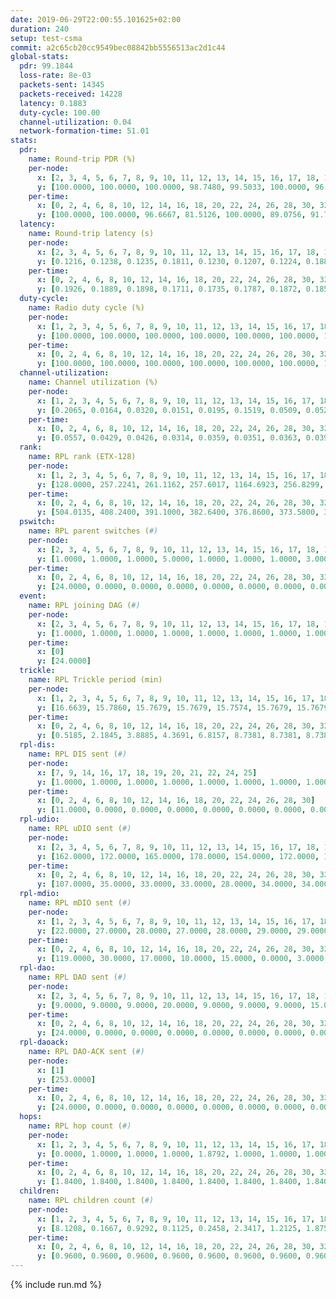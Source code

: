 ```yaml
---
date: 2019-06-29T22:00:55.101625+02:00
duration: 240
setup: test-csma
commit: a2c65cb20cc9549bec08842bb5556513ac2d1c44
global-stats:
  pdr: 99.1844
  loss-rate: 8e-03
  packets-sent: 14345
  packets-received: 14228
  latency: 0.1883
  duty-cycle: 100.00
  channel-utilization: 0.04
  network-formation-time: 51.01
stats:
  pdr:
    name: Round-trip PDR (%)
    per-node:
      x: [2, 3, 4, 5, 6, 7, 8, 9, 10, 11, 12, 13, 14, 15, 16, 17, 18, 19, 20, 21, 22, 23, 24, 25]
      y: [100.0000, 100.0000, 100.0000, 98.7480, 99.5033, 100.0000, 96.1149, 99.3127, 99.3174, 98.8673, 99.0132, 98.8136, 96.8439, 99.5138, 98.2201, 99.8316, 100.0000, 99.0083, 99.4924, 99.6569, 99.6552, 99.4898, 99.4810, 99.6587]
    per-time:
      x: [0, 2, 4, 6, 8, 10, 12, 14, 16, 18, 20, 22, 24, 26, 28, 30, 32, 34, 36, 38, 40, 42, 44, 46, 48, 50, 52, 54, 56, 58, 60, 62, 64, 66, 68, 70, 72, 74, 76, 78, 80, 82, 84, 86, 88, 90, 92, 94, 96, 98, 100, 102, 104, 106, 108, 110, 112, 114, 116, 118, 120, 122, 124, 126, 128, 130, 132, 134, 136, 138, 140, 142, 144, 146, 148, 150, 152, 154, 156, 158, 160, 162, 164, 166, 168, 170, 172, 174, 176, 178, 180, 182, 184, 186, 188, 190, 192, 194, 196, 198, 200, 202, 204, 206, 208, 210, 212, 214, 216, 218, 220, 222, 224, 226, 228, 230, 232, 234, 236, 238]
      y: [100.0000, 100.0000, 96.6667, 81.5126, 100.0000, 89.0756, 91.7355, 99.1667, 96.6667, 89.1667, 95.8333, 89.1667, 94.1667, 89.0756, 91.7355, 100.0000, 100.0000, 100.0000, 100.0000, 100.0000, 100.0000, 100.0000, 100.0000, 100.0000, 100.0000, 100.0000, 100.0000, 100.0000, 100.0000, 100.0000, 100.0000, 100.0000, 100.0000, 100.0000, 100.0000, 100.0000, 100.0000, 100.0000, 100.0000, 100.0000, 100.0000, 100.0000, 100.0000, 100.0000, 100.0000, 100.0000, 100.0000, 100.0000, 100.0000, 100.0000, 98.3333, 100.0000, 100.0000, 100.0000, 100.0000, 100.0000, 100.0000, 100.0000, 100.0000, 100.0000, 100.0000, 100.0000, 100.0000, 100.0000, 100.0000, 100.0000, 100.0000, 100.0000, 100.0000, 100.0000, 100.0000, 100.0000, 100.0000, 100.0000, 100.0000, 100.0000, 100.0000, 100.0000, 100.0000, 100.0000, 100.0000, 100.0000, 100.0000, 100.0000, 100.0000, 100.0000, 100.0000, 100.0000, 100.0000, 100.0000, 100.0000, 100.0000, 100.0000, 100.0000, 100.0000, 100.0000, 100.0000, 100.0000, 100.0000, 100.0000, 100.0000, 100.0000, 100.0000, 100.0000, 100.0000, 100.0000, 100.0000, 100.0000, 100.0000, 100.0000, 100.0000, 100.0000, 100.0000, 100.0000, 100.0000, 100.0000, 100.0000, 100.0000, 100.0000, 100.0000]
  latency:
    name: Round-trip latency (s)
    per-node:
      x: [2, 3, 4, 5, 6, 7, 8, 9, 10, 11, 12, 13, 14, 15, 16, 17, 18, 19, 20, 21, 22, 23, 24, 25]
      y: [0.1216, 0.1238, 0.1235, 0.1811, 0.1230, 0.1207, 0.1224, 0.1886, 0.1234, 0.1961, 0.1229, 0.1863, 0.1889, 0.1909, 0.1877, 0.1904, 0.1948, 0.2603, 0.2599, 0.2602, 0.2633, 0.2676, 0.2631, 0.2648]
    per-time:
      x: [0, 2, 4, 6, 8, 10, 12, 14, 16, 18, 20, 22, 24, 26, 28, 30, 32, 34, 36, 38, 40, 42, 44, 46, 48, 50, 52, 54, 56, 58, 60, 62, 64, 66, 68, 70, 72, 74, 76, 78, 80, 82, 84, 86, 88, 90, 92, 94, 96, 98, 100, 102, 104, 106, 108, 110, 112, 114, 116, 118, 120, 122, 124, 126, 128, 130, 132, 134, 136, 138, 140, 142, 144, 146, 148, 150, 152, 154, 156, 158, 160, 162, 164, 166, 168, 170, 172, 174, 176, 178, 180, 182, 184, 186, 188, 190, 192, 194, 196, 198, 200, 202, 204, 206, 208, 210, 212, 214, 216, 218, 220, 222, 224, 226, 228, 230, 232, 234, 236, 238]
      y: [0.1926, 0.1889, 0.1898, 0.1711, 0.1735, 0.1787, 0.1872, 0.1852, 0.1960, 0.1807, 0.1918, 0.1891, 0.1805, 0.1837, 0.1956, 0.1858, 0.1978, 0.1872, 0.2069, 0.1982, 0.1914, 0.1970, 0.1931, 0.1963, 0.1870, 0.1915, 0.1991, 0.1921, 0.1930, 0.1952, 0.1895, 0.1823, 0.1840, 0.1936, 0.1931, 0.1775, 0.1859, 0.1843, 0.1805, 0.1845, 0.1847, 0.1940, 0.1849, 0.1890, 0.1877, 0.1946, 0.1838, 0.1838, 0.1835, 0.1839, 0.1833, 0.1868, 0.1938, 0.1860, 0.1887, 0.1734, 0.1817, 0.1888, 0.1899, 0.1873, 0.1888, 0.1870, 0.1921, 0.1864, 0.2028, 0.1943, 0.1843, 0.1890, 0.1931, 0.1921, 0.1851, 0.1897, 0.1955, 0.1930, 0.1878, 0.1884, 0.1926, 0.1983, 0.1940, 0.1940, 0.1877, 0.1878, 0.1900, 0.1909, 0.1860, 0.1860, 0.1807, 0.1921, 0.1900, 0.1907, 0.1830, 0.1857, 0.1828, 0.1898, 0.1768, 0.1845, 0.1814, 0.1994, 0.1884, 0.1937, 0.1901, 0.1911, 0.1905, 0.1819, 0.1920, 0.1823, 0.1885, 0.1882, 0.1889, 0.1852, 0.1840, 0.1827, 0.1921, 0.1794, 0.1784, 0.1817, 0.1795, 0.1834, 0.1944, 0.2080]
  duty-cycle:
    name: Radio duty cycle (%)
    per-node:
      x: [1, 2, 3, 4, 5, 6, 7, 8, 9, 10, 11, 12, 13, 14, 15, 16, 17, 18, 19, 20, 21, 22, 23, 24, 25]
      y: [100.0000, 100.0000, 100.0000, 100.0000, 100.0000, 100.0000, 100.0000, 100.0000, 100.0000, 100.0000, 100.0000, 100.0000, 100.0000, 100.0000, 100.0000, 100.0000, 100.0000, 100.0000, 100.0000, 100.0000, 100.0000, 100.0000, 100.0000, 100.0000, 100.0000]
    per-time:
      x: [0, 2, 4, 6, 8, 10, 12, 14, 16, 18, 20, 22, 24, 26, 28, 30, 32, 34, 36, 38, 40, 42, 44, 46, 48, 50, 52, 54, 56, 58, 60, 62, 64, 66, 68, 70, 72, 74, 76, 78, 80, 82, 84, 86, 88, 90, 92, 94, 96, 98, 100, 102, 104, 106, 108, 110, 112, 114, 116, 118, 120, 122, 124, 126, 128, 130, 132, 134, 136, 138, 140, 142, 144, 146, 148, 150, 152, 154, 156, 158, 160, 162, 164, 166, 168, 170, 172, 174, 176, 178, 180, 182, 184, 186, 188, 190, 192, 194, 196, 198, 200, 202, 204, 206, 208, 210, 212, 214, 216, 218, 220, 222, 224, 226, 228, 230, 232, 234, 236, 238, 240]
      y: [100.0000, 100.0000, 100.0000, 100.0000, 100.0000, 100.0000, 100.0000, 100.0000, 100.0000, 100.0000, 100.0000, 100.0000, 100.0000, 100.0000, 100.0000, 100.0000, 100.0000, 100.0000, 100.0000, 100.0000, 100.0000, 100.0000, 100.0000, 100.0000, 100.0000, 100.0000, 100.0000, 100.0000, 100.0000, 100.0000, 100.0000, 100.0000, 100.0000, 100.0000, 100.0000, 100.0000, 100.0000, 100.0000, 100.0000, 100.0000, 100.0000, 100.0000, 100.0000, 100.0000, 100.0000, 100.0000, 100.0000, 100.0000, 100.0000, 100.0000, 100.0000, 100.0000, 100.0000, 100.0000, 100.0000, 100.0000, 100.0000, 100.0000, 100.0000, 100.0000, 100.0000, 100.0000, 100.0000, 100.0000, 100.0000, 100.0000, 100.0000, 100.0000, 100.0000, 100.0000, 100.0000, 100.0000, 100.0000, 100.0000, 100.0000, 100.0000, 100.0000, 100.0000, 100.0000, 100.0000, 100.0000, 100.0000, 100.0000, 100.0000, 100.0000, 100.0000, 100.0000, 100.0000, 100.0000, 100.0000, 100.0000, 100.0000, 100.0000, 100.0000, 100.0000, 100.0000, 100.0000, 100.0000, 100.0000, 100.0000, 100.0000, 100.0000, 100.0000, 100.0000, 100.0000, 100.0000, 100.0000, 100.0000, 100.0000, 100.0000, 100.0000, 100.0000, 100.0000, 100.0000, 100.0000, 100.0000, 100.0000, 100.0000, 100.0000, 100.0000, null]
  channel-utilization:
    name: Channel utilization (%)
    per-node:
      x: [1, 2, 3, 4, 5, 6, 7, 8, 9, 10, 11, 12, 13, 14, 15, 16, 17, 18, 19, 20, 21, 22, 23, 24, 25]
      y: [0.2065, 0.0164, 0.0320, 0.0151, 0.0195, 0.1519, 0.0509, 0.0529, 0.0141, 0.0201, 0.0169, 0.0674, 0.0138, 0.0189, 0.0210, 0.0508, 0.0211, 0.1113, 0.0140, 0.0137, 0.0139, 0.0141, 0.0144, 0.0137, 0.0135]
    per-time:
      x: [0, 2, 4, 6, 8, 10, 12, 14, 16, 18, 20, 22, 24, 26, 28, 30, 32, 34, 36, 38, 40, 42, 44, 46, 48, 50, 52, 54, 56, 58, 60, 62, 64, 66, 68, 70, 72, 74, 76, 78, 80, 82, 84, 86, 88, 90, 92, 94, 96, 98, 100, 102, 104, 106, 108, 110, 112, 114, 116, 118, 120, 122, 124, 126, 128, 130, 132, 134, 136, 138, 140, 142, 144, 146, 148, 150, 152, 154, 156, 158, 160, 162, 164, 166, 168, 170, 172, 174, 176, 178, 180, 182, 184, 186, 188, 190, 192, 194, 196, 198, 200, 202, 204, 206, 208, 210, 212, 214, 216, 218, 220, 222, 224, 226, 228, 230, 232, 234, 236, 238, 240]
      y: [0.0557, 0.0429, 0.0426, 0.0314, 0.0359, 0.0351, 0.0363, 0.0399, 0.0400, 0.0369, 0.0339, 0.0407, 0.0349, 0.0347, 0.0520, 0.0484, 0.0435, 0.0383, 0.0436, 0.0413, 0.0408, 0.0411, 0.0390, 0.0387, 0.0400, 0.0407, 0.0406, 0.0380, 0.0447, 0.0398, 0.0404, 0.0380, 0.0369, 0.0376, 0.0394, 0.0366, 0.0398, 0.0374, 0.0390, 0.0390, 0.0403, 0.0405, 0.0417, 0.0442, 0.0399, 0.0386, 0.0405, 0.0391, 0.0403, 0.0393, 0.0383, 0.0388, 0.0412, 0.0389, 0.0392, 0.0404, 0.0359, 0.0461, 0.0386, 0.0430, 0.0398, 0.0390, 0.0397, 0.0387, 0.0427, 0.0425, 0.0413, 0.0381, 0.0391, 0.0409, 0.0399, 0.0435, 0.0424, 0.0409, 0.0409, 0.0388, 0.0381, 0.0416, 0.0382, 0.0413, 0.0399, 0.0375, 0.0374, 0.0408, 0.0389, 0.0433, 0.0406, 0.0391, 0.0377, 0.0399, 0.0389, 0.0399, 0.0397, 0.0385, 0.0377, 0.0401, 0.0371, 0.0393, 0.0399, 0.0410, 0.0442, 0.0428, 0.0373, 0.0400, 0.0382, 0.0398, 0.0402, 0.0393, 0.0408, 0.0375, 0.0414, 0.0378, 0.0397, 0.0379, 0.0429, 0.0350, 0.0398, 0.0377, 0.0397, 0.0429, null]
  rank:
    name: RPL rank (ETX-128)
    per-node:
      x: [1, 2, 3, 4, 5, 6, 7, 8, 9, 10, 11, 12, 13, 14, 15, 16, 17, 18, 19, 20, 21, 22, 23, 24, 25]
      y: [128.0000, 257.2241, 261.1162, 257.6017, 1164.6923, 256.8299, 258.0788, 257.1950, 924.5779, 258.8838, 934.7258, 258.2614, 386.8719, 388.1369, 389.3926, 387.0289, 390.0413, 399.6058, 520.7878, 519.0287, 524.3633, 524.5720, 540.4606, 534.2573, 532.5892]
    per-time:
      x: [0, 2, 4, 6, 8, 10, 12, 14, 16, 18, 20, 22, 24, 26, 28, 30, 32, 34, 36, 38, 40, 42, 44, 46, 48, 50, 52, 54, 56, 58, 60, 62, 64, 66, 68, 70, 72, 74, 76, 78, 80, 82, 84, 86, 88, 90, 92, 94, 96, 98, 100, 102, 104, 106, 108, 110, 112, 114, 116, 118, 120, 122, 124, 126, 128, 130, 132, 134, 136, 138, 140, 142, 144, 146, 148, 150, 152, 154, 156, 158, 160, 162, 164, 166, 168, 170, 172, 174, 176, 178, 180, 182, 184, 186, 188, 190, 192, 194, 196, 198, 200, 202, 204, 206, 208, 210, 212, 214, 216, 218, 220, 222, 224, 226, 228, 230, 232, 234, 236, 238, 240]
      y: [504.0135, 408.2400, 391.1000, 382.6400, 376.8600, 373.5800, 371.7400, 371.1400, 369.9000, 370.0000, 369.2600, 369.9200, 369.3400, 371.0000, 8005.2667, 381.3654, 378.2800, 376.6200, 375.7400, 375.2400, 376.4510, 374.6800, 374.4800, 378.2000, 377.7800, 378.4000, 377.9200, 377.6200, 376.8800, 375.5200, 375.8000, 376.9200, 376.6800, 375.5400, 375.4000, 376.1400, 378.5686, 374.9400, 374.9200, 375.5490, 374.0400, 374.3400, 373.4200, 376.3725, 372.5600, 372.8200, 376.6078, 374.3600, 374.4800, 377.1765, 376.1600, 377.0400, 376.3922, 375.7200, 375.7800, 376.3400, 378.9020, 375.5200, 375.7200, 376.1800, 375.7059, 374.7800, 374.7000, 377.0000, 374.4200, 373.7400, 374.0000, 373.6800, 374.5400, 373.0600, 373.7400, 377.3529, 374.1600, 373.4800, 374.9800, 376.8235, 375.0588, 372.3333, 374.6863, 372.0400, 371.7400, 371.6200, 371.2000, 371.6400, 373.8000, 375.1765, 374.3400, 375.1800, 379.4423, 374.8200, 373.0200, 374.3400, 373.3400, 373.7600, 372.4200, 373.2800, 373.3200, 372.4600, 372.7600, 372.3800, 372.9020, 372.8600, 373.6800, 372.2200, 371.4800, 371.3400, 371.0588, 370.4600, 370.9800, 371.2200, 371.3000, 371.8200, 374.0588, 370.5800, 371.8200, 370.8600, 371.6000, 370.7600, 369.4000, 369.7200, null]
  pswitch:
    name: RPL parent switches (#)
    per-node:
      x: [2, 3, 4, 5, 6, 7, 8, 9, 10, 11, 12, 13, 14, 15, 16, 17, 18, 19, 20, 21, 22, 23, 24, 25]
      y: [1.0000, 1.0000, 1.0000, 5.0000, 1.0000, 1.0000, 1.0000, 3.0000, 1.0000, 6.0000, 1.0000, 2.0000, 1.0000, 2.0000, 2.0000, 2.0000, 1.0000, 5.0000, 4.0000, 5.0000, 3.0000, 1.0000, 1.0000, 1.0000]
    per-time:
      x: [0, 2, 4, 6, 8, 10, 12, 14, 16, 18, 20, 22, 24, 26, 28, 30, 32, 34, 36, 38, 40, 42, 44, 46, 48, 50, 52, 54, 56, 58, 60, 62, 64, 66, 68, 70, 72, 74, 76, 78, 80, 82, 84, 86, 88, 90, 92, 94, 96, 98, 100, 102, 104, 106, 108, 110, 112, 114, 116, 118, 120, 122, 124, 126, 128, 130, 132, 134, 136, 138, 140, 142, 144, 146, 148, 150, 152, 154, 156, 158, 160, 162, 164, 166, 168, 170, 172, 174, 176, 178, 180, 182, 184, 186, 188, 190, 192, 194, 196, 198, 200, 202, 204, 206, 208, 210, 212, 214, 216, 218, 220, 222, 224]
      y: [24.0000, 0.0000, 0.0000, 0.0000, 0.0000, 0.0000, 0.0000, 0.0000, 0.0000, 0.0000, 0.0000, 0.0000, 0.0000, 0.0000, 5.0000, 2.0000, 0.0000, 0.0000, 0.0000, 0.0000, 1.0000, 0.0000, 0.0000, 0.0000, 0.0000, 0.0000, 0.0000, 0.0000, 0.0000, 0.0000, 0.0000, 0.0000, 0.0000, 0.0000, 0.0000, 0.0000, 1.0000, 0.0000, 0.0000, 1.0000, 0.0000, 0.0000, 0.0000, 1.0000, 0.0000, 0.0000, 1.0000, 0.0000, 0.0000, 1.0000, 0.0000, 0.0000, 1.0000, 0.0000, 0.0000, 0.0000, 1.0000, 0.0000, 0.0000, 0.0000, 1.0000, 0.0000, 0.0000, 1.0000, 0.0000, 0.0000, 0.0000, 0.0000, 0.0000, 0.0000, 0.0000, 1.0000, 0.0000, 0.0000, 0.0000, 1.0000, 1.0000, 1.0000, 1.0000, 0.0000, 0.0000, 0.0000, 0.0000, 0.0000, 0.0000, 1.0000, 0.0000, 0.0000, 2.0000, 0.0000, 0.0000, 0.0000, 0.0000, 0.0000, 0.0000, 0.0000, 0.0000, 0.0000, 0.0000, 0.0000, 1.0000, 0.0000, 0.0000, 0.0000, 0.0000, 0.0000, 1.0000, 0.0000, 0.0000, 0.0000, 0.0000, 0.0000, 1.0000]
  event:
    name: RPL joining DAG (#)
    per-node:
      x: [2, 3, 4, 5, 6, 7, 8, 9, 10, 11, 12, 13, 14, 15, 16, 17, 18, 19, 20, 21, 22, 23, 24, 25]
      y: [1.0000, 1.0000, 1.0000, 1.0000, 1.0000, 1.0000, 1.0000, 1.0000, 1.0000, 1.0000, 1.0000, 1.0000, 1.0000, 1.0000, 1.0000, 1.0000, 1.0000, 1.0000, 1.0000, 1.0000, 1.0000, 1.0000, 1.0000, 1.0000]
    per-time:
      x: [0]
      y: [24.0000]
  trickle:
    name: RPL Trickle period (min)
    per-node:
      x: [1, 2, 3, 4, 5, 6, 7, 8, 9, 10, 11, 12, 13, 14, 15, 16, 17, 18, 19, 20, 21, 22, 23, 24, 25]
      y: [16.6639, 15.7860, 15.7679, 15.7679, 15.7574, 15.7679, 15.7679, 15.7679, 15.7164, 15.7679, 15.7096, 15.7679, 15.7287, 15.7214, 15.7377, 15.7287, 15.7377, 16.5304, 16.5453, 16.5421, 16.5459, 16.5382, 16.5304, 16.5304, 16.5304]
    per-time:
      x: [0, 2, 4, 6, 8, 10, 12, 14, 16, 18, 20, 22, 24, 26, 28, 30, 32, 34, 36, 38, 40, 42, 44, 46, 48, 50, 52, 54, 56, 58, 60, 62, 64, 66, 68, 70, 72, 74, 76, 78, 80, 82, 84, 86, 88, 90, 92, 94, 96, 98, 100, 102, 104, 106, 108, 110, 112, 114, 116, 118, 120, 122, 124, 126, 128, 130, 132, 134, 136, 138, 140, 142, 144, 146, 148, 150, 152, 154, 156, 158, 160, 162, 164, 166, 168, 170, 172, 174, 176, 178, 180, 182, 184, 186, 188, 190, 192, 194, 196, 198, 200, 202, 204, 206, 208, 210, 212, 214, 216, 218, 220, 222, 224, 226, 228, 230, 232, 234, 236, 238, 240]
      y: [0.5185, 2.1845, 3.8885, 4.3691, 6.8157, 8.7381, 8.7381, 8.7381, 10.8353, 17.4763, 17.4763, 17.4763, 17.4763, 17.4763, 17.1861, 6.5602, 7.6896, 9.0877, 9.0877, 11.8839, 11.8222, 11.8839, 11.8839, 14.6801, 17.4763, 17.4763, 17.4763, 17.4763, 17.4763, 17.4763, 17.4763, 17.4763, 17.4763, 17.4763, 17.4763, 17.4763, 17.4763, 17.4763, 17.4763, 17.4763, 17.4763, 17.4763, 17.4763, 17.4763, 17.4763, 17.4763, 17.4763, 17.4763, 17.4763, 17.4763, 17.4763, 17.4763, 17.4763, 17.4763, 17.4763, 17.4763, 17.4763, 17.4763, 17.4763, 17.4763, 17.4763, 17.4763, 17.4763, 17.4763, 17.4763, 17.4763, 17.4763, 17.4763, 17.4763, 17.4763, 17.4763, 17.4763, 17.4763, 17.4763, 17.4763, 17.4763, 17.4763, 17.4763, 17.4763, 17.4763, 17.4763, 17.4763, 17.4763, 17.4763, 17.4763, 17.4763, 17.4763, 17.4763, 17.4763, 17.4763, 17.4763, 17.4763, 17.4763, 17.4763, 17.4763, 17.4763, 17.4763, 17.4763, 17.4763, 17.4763, 17.4763, 17.4763, 17.4763, 17.4763, 17.4763, 17.4763, 17.4763, 17.4763, 17.4763, 17.4763, 17.4763, 17.4763, 17.4763, 17.4763, 17.4763, 17.4763, 17.4763, 17.4763, 17.4763, 17.4763, null]
  rpl-dis:
    name: RPL DIS sent (#)
    per-node:
      x: [7, 9, 14, 16, 17, 18, 19, 20, 21, 22, 24, 25]
      y: [1.0000, 1.0000, 1.0000, 1.0000, 1.0000, 1.0000, 1.0000, 1.0000, 1.0000, 1.0000, 1.0000, 1.0000]
    per-time:
      x: [0, 2, 4, 6, 8, 10, 12, 14, 16, 18, 20, 22, 24, 26, 28, 30]
      y: [11.0000, 0.0000, 0.0000, 0.0000, 0.0000, 0.0000, 0.0000, 0.0000, 0.0000, 0.0000, 0.0000, 0.0000, 0.0000, 0.0000, 1.0000, 0.0000]
  rpl-udio:
    name: RPL uDIO sent (#)
    per-node:
      x: [2, 3, 4, 5, 6, 7, 8, 9, 10, 11, 12, 13, 14, 15, 16, 17, 18, 19, 20, 21, 22, 23, 24, 25]
      y: [162.0000, 172.0000, 165.0000, 178.0000, 154.0000, 172.0000, 163.0000, 173.0000, 157.0000, 166.0000, 169.0000, 171.0000, 173.0000, 165.0000, 171.0000, 164.0000, 145.0000, 165.0000, 164.0000, 165.0000, 164.0000, 169.0000, 168.0000, 163.0000]
    per-time:
      x: [0, 2, 4, 6, 8, 10, 12, 14, 16, 18, 20, 22, 24, 26, 28, 30, 32, 34, 36, 38, 40, 42, 44, 46, 48, 50, 52, 54, 56, 58, 60, 62, 64, 66, 68, 70, 72, 74, 76, 78, 80, 82, 84, 86, 88, 90, 92, 94, 96, 98, 100, 102, 104, 106, 108, 110, 112, 114, 116, 118, 120, 122, 124, 126, 128, 130, 132, 134, 136, 138, 140, 142, 144, 146, 148, 150, 152, 154, 156, 158, 160, 162, 164, 166, 168, 170, 172, 174, 176, 178, 180, 182, 184, 186, 188, 190, 192, 194, 196, 198, 200, 202, 204, 206, 208, 210, 212, 214, 216, 218, 220, 222, 224, 226, 228, 230, 232, 234, 236, 238, 240]
      y: [107.0000, 35.0000, 33.0000, 33.0000, 28.0000, 34.0000, 34.0000, 31.0000, 29.0000, 38.0000, 27.0000, 33.0000, 31.0000, 33.0000, 39.0000, 38.0000, 31.0000, 30.0000, 33.0000, 36.0000, 31.0000, 37.0000, 28.0000, 30.0000, 30.0000, 33.0000, 36.0000, 32.0000, 31.0000, 34.0000, 31.0000, 31.0000, 32.0000, 40.0000, 30.0000, 32.0000, 26.0000, 37.0000, 31.0000, 36.0000, 37.0000, 32.0000, 32.0000, 29.0000, 31.0000, 34.0000, 34.0000, 32.0000, 37.0000, 30.0000, 33.0000, 31.0000, 32.0000, 31.0000, 36.0000, 31.0000, 33.0000, 30.0000, 38.0000, 32.0000, 34.0000, 31.0000, 29.0000, 34.0000, 32.0000, 35.0000, 32.0000, 38.0000, 32.0000, 35.0000, 34.0000, 30.0000, 31.0000, 29.0000, 35.0000, 30.0000, 34.0000, 32.0000, 32.0000, 32.0000, 32.0000, 35.0000, 32.0000, 32.0000, 30.0000, 33.0000, 27.0000, 32.0000, 30.0000, 30.0000, 32.0000, 33.0000, 33.0000, 33.0000, 32.0000, 31.0000, 31.0000, 34.0000, 31.0000, 34.0000, 33.0000, 39.0000, 28.0000, 32.0000, 36.0000, 30.0000, 38.0000, 32.0000, 31.0000, 34.0000, 28.0000, 32.0000, 34.0000, 35.0000, 30.0000, 33.0000, 33.0000, 28.0000, 33.0000, 34.0000, 1.0000]
  rpl-mdio:
    name: RPL mDIO sent (#)
    per-node:
      x: [1, 2, 3, 4, 5, 6, 7, 8, 9, 10, 11, 12, 13, 14, 15, 16, 17, 18, 19, 20, 21, 22, 23, 24, 25]
      y: [22.0000, 27.0000, 28.0000, 27.0000, 28.0000, 29.0000, 29.0000, 29.0000, 28.0000, 27.0000, 29.0000, 30.0000, 28.0000, 28.0000, 28.0000, 29.0000, 28.0000, 24.0000, 20.0000, 21.0000, 20.0000, 20.0000, 20.0000, 20.0000, 20.0000]
    per-time:
      x: [0, 2, 4, 6, 8, 10, 12, 14, 16, 18, 20, 22, 24, 26, 28, 30, 32, 34, 36, 38, 40, 42, 44, 46, 48, 50, 52, 54, 56, 58, 60, 62, 64, 66, 68, 70, 72, 74, 76, 78, 80, 82, 84, 86, 88, 90, 92, 94, 96, 98, 100, 102, 104, 106, 108, 110, 112, 114, 116, 118, 120, 122, 124, 126, 128, 130, 132, 134, 136, 138, 140, 142, 144, 146, 148, 150, 152, 154, 156, 158, 160, 162, 164, 166, 168, 170, 172, 174, 176, 178, 180, 182, 184, 186, 188, 190, 192, 194, 196, 198, 200, 202, 204, 206, 208, 210, 212, 214, 216, 218, 220, 222, 224, 226, 228, 230, 232, 234, 236, 238]
      y: [119.0000, 30.0000, 17.0000, 10.0000, 15.0000, 0.0000, 3.0000, 8.0000, 14.0000, 0.0000, 0.0000, 0.0000, 0.0000, 6.0000, 5.0000, 75.0000, 22.0000, 6.0000, 13.0000, 3.0000, 0.0000, 5.0000, 11.0000, 4.0000, 2.0000, 3.0000, 0.0000, 0.0000, 4.0000, 2.0000, 3.0000, 6.0000, 6.0000, 2.0000, 2.0000, 0.0000, 1.0000, 5.0000, 1.0000, 6.0000, 7.0000, 2.0000, 1.0000, 2.0000, 0.0000, 2.0000, 3.0000, 5.0000, 6.0000, 2.0000, 1.0000, 3.0000, 3.0000, 0.0000, 5.0000, 3.0000, 2.0000, 6.0000, 5.0000, 1.0000, 2.0000, 1.0000, 0.0000, 2.0000, 6.0000, 2.0000, 7.0000, 3.0000, 4.0000, 1.0000, 0.0000, 2.0000, 5.0000, 2.0000, 4.0000, 9.0000, 1.0000, 0.0000, 2.0000, 0.0000, 5.0000, 3.0000, 3.0000, 6.0000, 4.0000, 2.0000, 2.0000, 0.0000, 0.0000, 3.0000, 1.0000, 4.0000, 7.0000, 4.0000, 2.0000, 4.0000, 0.0000, 1.0000, 3.0000, 2.0000, 8.0000, 5.0000, 2.0000, 1.0000, 3.0000, 0.0000, 3.0000, 5.0000, 2.0000, 4.0000, 7.0000, 1.0000, 3.0000, 0.0000, 0.0000, 3.0000, 2.0000, 3.0000, 7.0000, 3.0000]
  rpl-dao:
    name: RPL DAO sent (#)
    per-node:
      x: [2, 3, 4, 5, 6, 7, 8, 9, 10, 11, 12, 13, 14, 15, 16, 17, 18, 19, 20, 21, 22, 23, 24, 25]
      y: [9.0000, 9.0000, 9.0000, 20.0000, 9.0000, 9.0000, 9.0000, 15.0000, 9.0000, 21.0000, 9.0000, 9.0000, 9.0000, 10.0000, 10.0000, 10.0000, 9.0000, 10.0000, 11.0000, 12.0000, 10.0000, 9.0000, 9.0000, 9.0000]
    per-time:
      x: [0, 2, 4, 6, 8, 10, 12, 14, 16, 18, 20, 22, 24, 26, 28, 30, 32, 34, 36, 38, 40, 42, 44, 46, 48, 50, 52, 54, 56, 58, 60, 62, 64, 66, 68, 70, 72, 74, 76, 78, 80, 82, 84, 86, 88, 90, 92, 94, 96, 98, 100, 102, 104, 106, 108, 110, 112, 114, 116, 118, 120, 122, 124, 126, 128, 130, 132, 134, 136, 138, 140, 142, 144, 146, 148, 150, 152, 154, 156, 158, 160, 162, 164, 166, 168, 170, 172, 174, 176, 178, 180, 182, 184, 186, 188, 190, 192, 194, 196, 198, 200, 202, 204, 206, 208, 210, 212, 214, 216, 218, 220, 222, 224, 226, 228, 230, 232, 234, 236, 238]
      y: [24.0000, 0.0000, 0.0000, 0.0000, 0.0000, 0.0000, 0.0000, 0.0000, 0.0000, 0.0000, 0.0000, 0.0000, 0.0000, 0.0000, 49.0000, 2.0000, 0.0000, 0.0000, 0.0000, 0.0000, 1.0000, 0.0000, 0.0000, 0.0000, 0.0000, 0.0000, 0.0000, 0.0000, 19.0000, 4.0000, 0.0000, 0.0000, 0.0000, 0.0000, 1.0000, 0.0000, 1.0000, 0.0000, 0.0000, 1.0000, 0.0000, 0.0000, 12.0000, 11.0000, 0.0000, 0.0000, 1.0000, 0.0000, 0.0000, 1.0000, 1.0000, 0.0000, 1.0000, 0.0000, 1.0000, 0.0000, 6.0000, 13.0000, 1.0000, 0.0000, 2.0000, 0.0000, 0.0000, 1.0000, 1.0000, 0.0000, 1.0000, 0.0000, 1.0000, 0.0000, 3.0000, 11.0000, 5.0000, 0.0000, 1.0000, 2.0000, 1.0000, 1.0000, 1.0000, 0.0000, 1.0000, 0.0000, 1.0000, 0.0000, 1.0000, 12.0000, 6.0000, 0.0000, 2.0000, 1.0000, 0.0000, 1.0000, 0.0000, 0.0000, 0.0000, 1.0000, 0.0000, 0.0000, 0.0000, 11.0000, 8.0000, 1.0000, 1.0000, 2.0000, 0.0000, 1.0000, 1.0000, 0.0000, 0.0000, 1.0000, 0.0000, 0.0000, 1.0000, 5.0000, 12.0000, 1.0000, 0.0000, 1.0000, 1.0000, 1.0000]
  rpl-daoack:
    name: RPL DAO-ACK sent (#)
    per-node:
      x: [1]
      y: [253.0000]
    per-time:
      x: [0, 2, 4, 6, 8, 10, 12, 14, 16, 18, 20, 22, 24, 26, 28, 30, 32, 34, 36, 38, 40, 42, 44, 46, 48, 50, 52, 54, 56, 58, 60, 62, 64, 66, 68, 70, 72, 74, 76, 78, 80, 82, 84, 86, 88, 90, 92, 94, 96, 98, 100, 102, 104, 106, 108, 110, 112, 114, 116, 118, 120, 122, 124, 126, 128, 130, 132, 134, 136, 138, 140, 142, 144, 146, 148, 150, 152, 154, 156, 158, 160, 162, 164, 166, 168, 170, 172, 174, 176, 178, 180, 182, 184, 186, 188, 190, 192, 194, 196, 198, 200, 202, 204, 206, 208, 210, 212, 214, 216, 218, 220, 222, 224, 226, 228, 230, 232, 234, 236, 238]
      y: [24.0000, 0.0000, 0.0000, 0.0000, 0.0000, 0.0000, 0.0000, 0.0000, 0.0000, 0.0000, 0.0000, 0.0000, 0.0000, 0.0000, 47.0000, 2.0000, 0.0000, 0.0000, 0.0000, 0.0000, 1.0000, 0.0000, 0.0000, 0.0000, 0.0000, 0.0000, 0.0000, 0.0000, 19.0000, 4.0000, 0.0000, 0.0000, 0.0000, 0.0000, 1.0000, 0.0000, 1.0000, 0.0000, 0.0000, 1.0000, 0.0000, 0.0000, 12.0000, 11.0000, 0.0000, 0.0000, 1.0000, 0.0000, 0.0000, 1.0000, 1.0000, 0.0000, 1.0000, 0.0000, 1.0000, 0.0000, 6.0000, 13.0000, 1.0000, 0.0000, 2.0000, 0.0000, 0.0000, 1.0000, 1.0000, 0.0000, 1.0000, 0.0000, 1.0000, 0.0000, 3.0000, 11.0000, 5.0000, 0.0000, 1.0000, 2.0000, 1.0000, 1.0000, 1.0000, 0.0000, 1.0000, 0.0000, 1.0000, 0.0000, 1.0000, 12.0000, 6.0000, 0.0000, 2.0000, 1.0000, 0.0000, 1.0000, 0.0000, 0.0000, 0.0000, 1.0000, 0.0000, 0.0000, 0.0000, 10.0000, 9.0000, 1.0000, 1.0000, 2.0000, 0.0000, 1.0000, 1.0000, 0.0000, 0.0000, 1.0000, 0.0000, 0.0000, 1.0000, 5.0000, 12.0000, 1.0000, 0.0000, 1.0000, 1.0000, 1.0000]
  hops:
    name: RPL hop count (#)
    per-node:
      x: [1, 2, 3, 4, 5, 6, 7, 8, 9, 10, 11, 12, 13, 14, 15, 16, 17, 18, 19, 20, 21, 22, 23, 24, 25]
      y: [0.0000, 1.0000, 1.0000, 1.0000, 1.8792, 1.0000, 1.0000, 1.0000, 2.0042, 1.0000, 2.0458, 1.0000, 2.0000, 2.0000, 2.0000, 2.0000, 2.0000, 2.0000, 3.0000, 3.0000, 3.0000, 3.0000, 3.0000, 3.0000, 3.0000]
    per-time:
      x: [0, 2, 4, 6, 8, 10, 12, 14, 16, 18, 20, 22, 24, 26, 28, 30, 32, 34, 36, 38, 40, 42, 44, 46, 48, 50, 52, 54, 56, 58, 60, 62, 64, 66, 68, 70, 72, 74, 76, 78, 80, 82, 84, 86, 88, 90, 92, 94, 96, 98, 100, 102, 104, 106, 108, 110, 112, 114, 116, 118, 120, 122, 124, 126, 128, 130, 132, 134, 136, 138, 140, 142, 144, 146, 148, 150, 152, 154, 156, 158, 160, 162, 164, 166, 168, 170, 172, 174, 176, 178, 180, 182, 184, 186, 188, 190, 192, 194, 196, 198, 200, 202, 204, 206, 208, 210, 212, 214, 216, 218, 220, 222, 224, 226, 228, 230, 232, 234, 236, 238]
      y: [1.8400, 1.8400, 1.8400, 1.8400, 1.8400, 1.8400, 1.8400, 1.8400, 1.8400, 1.8400, 1.8400, 1.8400, 1.8400, 1.8400, 1.9000, 1.9200, 1.9200, 1.9200, 1.9200, 1.9200, 1.8800, 1.8800, 1.8800, 1.8800, 1.8800, 1.8800, 1.8800, 1.8800, 1.8800, 1.8800, 1.8800, 1.8800, 1.8800, 1.8800, 1.8800, 1.8800, 1.8800, 1.8800, 1.8800, 1.8800, 1.8800, 1.8800, 1.8800, 1.8800, 1.8800, 1.8800, 1.8800, 1.8800, 1.8800, 1.8800, 1.8800, 1.8800, 1.8800, 1.8800, 1.8800, 1.8800, 1.8800, 1.8800, 1.8800, 1.8800, 1.8800, 1.8800, 1.8800, 1.8800, 1.8800, 1.8800, 1.8800, 1.8800, 1.8800, 1.8800, 1.8800, 1.8800, 1.8800, 1.8800, 1.8800, 1.8800, 1.8800, 1.8800, 1.8800, 1.8800, 1.8800, 1.8800, 1.8800, 1.8800, 1.8800, 1.8800, 1.8800, 1.8800, 1.8800, 1.8800, 1.8800, 1.8800, 1.8800, 1.8800, 1.8800, 1.8800, 1.8800, 1.8800, 1.8800, 1.8800, 1.8800, 1.8800, 1.8800, 1.8800, 1.8800, 1.8800, 1.8800, 1.8800, 1.8800, 1.8800, 1.8800, 1.8800, 1.8800, 1.8800, 1.8800, 1.8800, 1.8800, 1.8800, 1.8800, 1.8800]
  children:
    name: RPL children count (#)
    per-node:
      x: [1, 2, 3, 4, 5, 6, 7, 8, 9, 10, 11, 12, 13, 14, 15, 16, 17, 18, 19, 20, 21, 22, 23, 24, 25]
      y: [8.1208, 0.1667, 0.9292, 0.1125, 0.2458, 2.3417, 1.2125, 1.8750, 0.0000, 0.3792, 0.0000, 1.5708, 0.0000, 0.1958, 0.3333, 1.7333, 0.3250, 4.4583, 0.0000, 0.0000, 0.0000, 0.0000, 0.0000, 0.0000, 0.0000]
    per-time:
      x: [0, 2, 4, 6, 8, 10, 12, 14, 16, 18, 20, 22, 24, 26, 28, 30, 32, 34, 36, 38, 40, 42, 44, 46, 48, 50, 52, 54, 56, 58, 60, 62, 64, 66, 68, 70, 72, 74, 76, 78, 80, 82, 84, 86, 88, 90, 92, 94, 96, 98, 100, 102, 104, 106, 108, 110, 112, 114, 116, 118, 120, 122, 124, 126, 128, 130, 132, 134, 136, 138, 140, 142, 144, 146, 148, 150, 152, 154, 156, 158, 160, 162, 164, 166, 168, 170, 172, 174, 176, 178, 180, 182, 184, 186, 188, 190, 192, 194, 196, 198, 200, 202, 204, 206, 208, 210, 212, 214, 216, 218, 220, 222, 224, 226, 228, 230, 232, 234, 236, 238]
      y: [0.9600, 0.9600, 0.9600, 0.9600, 0.9600, 0.9600, 0.9600, 0.9600, 0.9600, 0.9600, 0.9600, 0.9600, 0.9600, 0.9600, 0.9600, 0.9600, 0.9600, 0.9600, 0.9600, 0.9600, 0.9600, 0.9600, 0.9600, 0.9600, 0.9600, 0.9600, 0.9600, 0.9600, 0.9600, 0.9600, 0.9600, 0.9600, 0.9600, 0.9600, 0.9600, 0.9600, 0.9600, 0.9600, 0.9600, 0.9600, 0.9600, 0.9600, 0.9600, 0.9600, 0.9600, 0.9600, 0.9600, 0.9600, 0.9600, 0.9600, 0.9600, 0.9600, 0.9600, 0.9600, 0.9600, 0.9600, 0.9600, 0.9600, 0.9600, 0.9600, 0.9600, 0.9600, 0.9600, 0.9600, 0.9600, 0.9600, 0.9600, 0.9600, 0.9600, 0.9600, 0.9600, 0.9600, 0.9600, 0.9600, 0.9600, 0.9600, 0.9600, 0.9600, 0.9600, 0.9600, 0.9600, 0.9600, 0.9600, 0.9600, 0.9600, 0.9600, 0.9600, 0.9600, 0.9600, 0.9600, 0.9600, 0.9600, 0.9600, 0.9600, 0.9600, 0.9600, 0.9600, 0.9600, 0.9600, 0.9600, 0.9600, 0.9600, 0.9600, 0.9600, 0.9600, 0.9600, 0.9600, 0.9600, 0.9600, 0.9600, 0.9600, 0.9600, 0.9600, 0.9600, 0.9600, 0.9600, 0.9600, 0.9600, 0.9600, 0.9600]
---
```


{% include run.md %}

